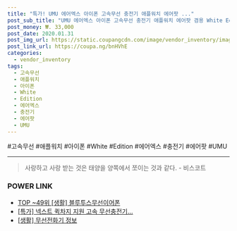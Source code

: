 ```yaml
--- 
title: "특가! UMU 에어엑스 아이폰 고속무선 충전기 애플워치 에어팟 ..." 
post_sub_title: "UMU 에어엑스 아이폰 고속무선 충전기 애플워치 에어팟 겸용 White Edition" 
post_money: ₩. 33,000 
post_date: 2020.01.31 
post_img_url: https://static.coupangcdn.com/image/vendor_inventory/images/2019/02/26/18/5/9d744334-3eaf-48ce-a36f-32579d62d380.jpg 
post_link_url: https://coupa.ng/bnHVhE 
categories: 
  - vendor_inventory 
tags: 
  - 고속무선 
  - 애플워치 
  - 아이폰 
  - White 
  - Edition 
  - 에어엑스 
  - 충전기 
  - 에어팟 
  - UMU 
--- 
```

  #고속무선 #애플워치 #아이폰 #White #Edition #에어엑스 #충전기 #에어팟 #UMU 
<hr> 

> 사랑하고 사랑 받는 것은 태양을 양쪽에서 쪼이는 것과 같다. - 비스코트 


### POWER LINK

* <a href="https://blog.naver.com/fasyy4321/221781487245" target="_blank"> TOP ~49위 [생활] 블루투스무선이어폰</a>
* <a href="https://blog.naver.com/an0733/221786925989" target="_blank">[특가] 넥스트 퀵차지 지원 고속 무선충전기...</a>
* <a href="https://blog.naver.com/santokki14/221769099788" target="_blank"> [생활] 무선전화기 정보 </a>
